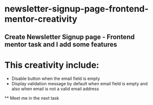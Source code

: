 # newsletter-signup-page-frontend-mentor-creativity

## Create Newsletter Signup page - Frontend mentor task and I add some features

# This creativity include:

- Disable button when the email field is empty
- Display validation message by default when email field is empty and also when email is not a valid email address

\*\* Meet me in the next task
